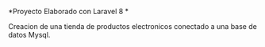 *Proyecto Elaborado con Laravel 8 *

Creacion de una tienda de productos electronicos conectado a una base de datos Mysql.
